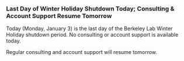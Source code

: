 ### Last Day of Winter Holiday Shutdown Today; Consulting & Account Support Resume Tomorrow

Today (Monday, January 3) is the last day of the Berkeley Lab Winter Holiday
shutdown period. No consulting or account support is available today. 

Regular consulting and account support will resume tomorrow.

